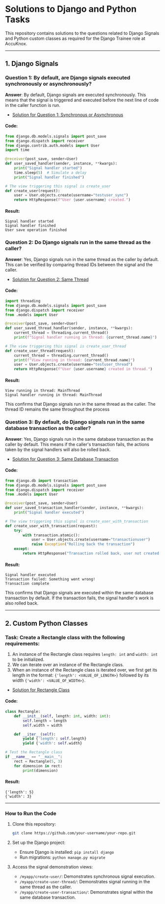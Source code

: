 # Solutions to Django and Python Tasks

This repository contains solutions to the questions related to Django Signals and Python custom classes as required for the Django Trainee role at AccuKnox.

---

## 1. Django Signals

### Question 1: By default, are Django signals executed synchronously or asynchronously?
**Answer**: By default, Django signals are executed synchronously. This means that the signal is triggered and executed before the next line of code in the caller function is run.

- [Solution for Question 1: Synchronous or Asynchronous](myproject/myapp/signals.py)
  
#### Code:
```python
from django.db.models.signals import post_save
from django.dispatch import receiver
from django.contrib.auth.models import User
import time

@receiver(post_save, sender=User)
def user_saved_handler(sender, instance, **kwargs):
    print("Signal handler started")
    time.sleep(5)  # Simulate a delay
    print("Signal handler finished")

# The view triggering this signal is create_user
def create_user(request):
    user = User.objects.create(username="testuser_sync")
    return HttpResponse(f"User {user.username} created.")
```
#### Result:
```
Signal handler started
Signal handler finished
User save operation finished
```

### Question 2: Do Django signals run in the same thread as the caller?
**Answer**: Yes, Django signals run in the same thread as the caller by default. This can be verified by comparing thread IDs between the signal and the caller.

- [Solution for Question 2: Same Thread](myproject/myapp/signals.py)

#### Code:
```python
import threading
from django.db.models.signals import post_save
from django.dispatch import receiver
from .models import User

@receiver(post_save, sender=User)
def user_saved_thread_handler(sender, instance, **kwargs):
    current_thread = threading.current_thread()
    print(f"Signal handler running in thread: {current_thread.name}")

# The view triggering this signal is create_user_thread
def create_user_thread(request):
    current_thread = threading.current_thread()
    print(f"View running in thread: {current_thread.name}")
    user = User.objects.create(username="testuser_thread")
    return HttpResponse(f"User {user.username} created in thread.")

```
#### Result:
```
View running in thread: MainThread
Signal handler running in thread: MainThread
```
This confirms that Django signals run in the same thread as the caller. The thread ID remains the same throughout the process

### Question 3: By default, do Django signals run in the same database transaction as the caller?
**Answer**: Yes, Django signals run in the same database transaction as the caller by default. This means if the caller's transaction fails, the actions taken by the signal handlers will also be rolled back.

- [Solution for Question 3: Same Database Transaction](myproject/myapp/signals.py)

#### Code:
```python
from django.db import transaction
from django.db.models.signals import post_save
from django.dispatch import receiver
from .models import User

@receiver(post_save, sender=User)
def user_saved_transaction_handler(sender, instance, **kwargs):
    print("Signal handler executed")

# The view triggering this signal is create_user_with_transaction
def create_user_with_transaction(request):
    try:
        with transaction.atomic():
            user = User.objects.create(username="transactionuser")
            raise Exception("Rolling back the transaction")
    except:
        return HttpResponse("Transaction rolled back, user not created.")
```
#### Result:
```
Signal handler executed
Transaction failed: Something went wrong!
Transaction complete
```
This confirms that Django signals are executed within the same database transaction by default. If the transaction fails, the signal handler's work is also rolled back.

---

## 2. Custom Python Classes

### Task: Create a Rectangle class with the following requirements:
1. An instance of the Rectangle class requires `length: int` and `width: int` to be initialized.
2. We can iterate over an instance of the Rectangle class.
3. When an instance of the Rectangle class is iterated over, we first get its length in the format: `{'length': <VALUE_OF_LENGTH>}` followed by its width `{'width': <VALUE_OF_WIDTH>}`.

- [Solution for Rectangle Class](myproject/myapp/rectangle.py)

#### Code:
```python
class Rectangle:
    def __init__(self, length: int, width: int):
        self.length = length
        self.width = width

    def __iter__(self):
        yield {'length': self.length}
        yield {'width': self.width}

# Test the Rectangle class
if __name__ == "__main__":
    rect = Rectangle(5, 3)
    for dimension in rect:
        print(dimension)
```
#### Result:
```
{'length': 5}
{'width': 3}
```

---

### How to Run the Code
1. Clone this repository:
   ```bash
   git clone https://github.com/your-username/your-repo.git
   ```
2. Set up the Django project:
   - Ensure Django is installed: ```pip install django```
   - Run migrations: ```python manage.py migrate```
   
3. Access the signal demonstration views:
   - ```/myapp/create-user/```: Demonstrates synchronous signal execution.
   - ```/myapp/create-user-thread/```: Demonstrates signal running in the same thread as the caller.
   - ```/myapp/create-user-transaction/```: Demonstrates signal within the same database transaction.
